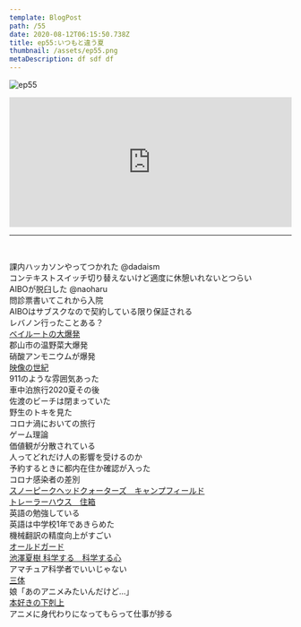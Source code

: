 ```yaml
---  
template: BlogPost  
path: /55
date: 2020-08-12T06:15:50.738Z  
title: ep55:いつもと違う夏
thumbnail: /assets/ep55.png
metaDescription: df sdf df  
---  
```

![ep55](/assets/ep55.png)  

<iframe src="https://open.spotify.com/embed/episode/71h7jhZWG3cxhVvwpfHXCf" width="100%" height="232" frameBorder="0" allowfullscreen="" allow="autoplay; clipboard-write; encrypted-media; fullscreen; picture-in-picture"></iframe>


***
  
</br>

課内ハッカソンやってつかれた @dadaism  
コンテキストスイッチ切り替えないけど適度に休憩いれないとつらい  
AIBOが脱臼した @naoharu  
問診票書いてこれから入院  
AIBOはサブスクなので契約している限り保証される  
レバノン行ったことある？  
[ベイルートの大爆発](https://wired.jp/2020/08/08/beirut-port-explosion-physics/)  
郡山市の温野菜大爆発  
硝酸アンモニウムが爆発  
[映像の世紀](https://www.nhk.or.jp/special/eizo/program/)  
911のような雰囲気あった  
車中泊旅行2020夏その後  
佐渡のビーチは閉まっていた  
野生のトキを見た  
コロナ渦においての旅行  
ゲーム理論  
価値観が分散されている  
人ってどれだけ人の影響を受けるのか  
予約するときに都内在住か確認が入った  
コロナ感染者の差別  
[スノーピークヘッドクォーターズ　キャンプフィールド](https://sbs.snowpeak.co.jp/headquarters/camp/index.html)  
[トレーラーハウス　住箱](https://www.snowpeak.co.jp/sp/jyubako/)  
英語の勉強している  
英語は中学校1年であきらめた  
機械翻訳の精度向上がすごい  
[オールドガード](https://www.netflix.com/jp/title/81038963)  
[池澤夏樹 科学する　科学する心](https://amzn.to/3BoYE7F)  
アマチュア科学者でいいじゃない  
[三体](https://amzn.to/2ZwwSsP)  
娘「あのアニメみたいんだけど…」  
[本好きの下剋上](http://booklove-anime.jp/)  
アニメに身代わりになってもらって仕事が捗る  
　